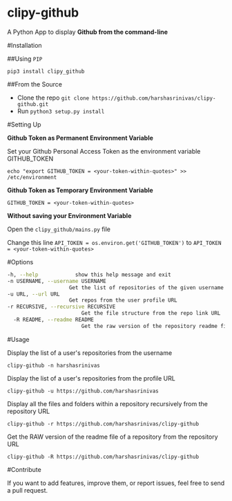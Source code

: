 clipy-github
============

A Python App to display **Github from the command-line**


#Installation

##Using `PIP`

`pip3 install clipy_github`

##From the Source

* Clone the repo `git clone https://github.com/harshasrinivas/clipy-github.git`
* Run `python3 setup.py install`



#Setting Up

**Github Token as Permanent Environment Variable**

Set your Github Personal Access Token as the environment variable GITHUB_TOKEN

`echo "export GITHUB_TOKEN = <your-token-within-quotes>" >> /etc/environment`

**Github Token as Temporary Environment Variable**

`GITHUB_TOKEN = <your-token-within-quotes>`

**Without saving your Environment Variable**

Open the `clipy_github/mains.py` file

Change this line `API_TOKEN = os.environ.get('GITHUB_TOKEN')` to `API_TOKEN = <your-token-within-quotes> `



#Options

```sh
-h, --help            show this help message and exit
-n USERNAME, --username USERNAME
                    Get the list of repositories of the given username
-u URL, --url URL 
                    Get repos from the user profile URL
-r RECURSIVE, --recursive RECURSIVE
                        Get the file structure from the repo link URL
  -R README, --readme README
                        Get the raw version of the repository readme file from repo link URL
```



#Usage

Display the list of a user's repositories from the username

`clipy-github -n harshasrinivas`

Display the list of a user's repositories from the profile URL

`clipy-github -u https://github.com/harshasrinivas`

Display all the files and folders within a repository recursively from the repository URL

`clipy-github -r https://github.com/harshasrinivas/clipy-github`

Get the RAW version of the readme file of a repository from the repository URL

`clipy-github -R https://github.com/harshasrinivas/clipy-github`



#Contribute

If you want to add features, improve them, or report issues, feel free to send a pull request.
